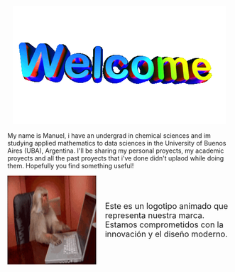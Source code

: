 

</div>
<p align="center">
  <img src="https://github.com/echavemendez/echavemendez/blob/main/assets/icegif-18.gif" alt="Descripción del GIF">
</p>





My name is Manuel, i have an undergrad in chemical sciences and im studying applied mathematics to data sciences in the University of Buenos Aires (UBA), Argentina. 
I'll be sharing my personal proyects, my academic proyects and  all the past proyects that i've done didn't uplaod while doing them. Hopefully you find something useful! 
<div style="display: flex; align-items: center;">
  <img src="https://github.com/echavemendez/echavemendez/blob/main/assets/monkey-developer.gif" alt="GIF de un logo animado" width="200" height="200" style="margin-right: 20px;">
  <span style="font-size: 18px;">
    Este es un logotipo animado que representa nuestra marca. Estamos comprometidos con la innovación y el diseño moderno.
  </span>
</div>

